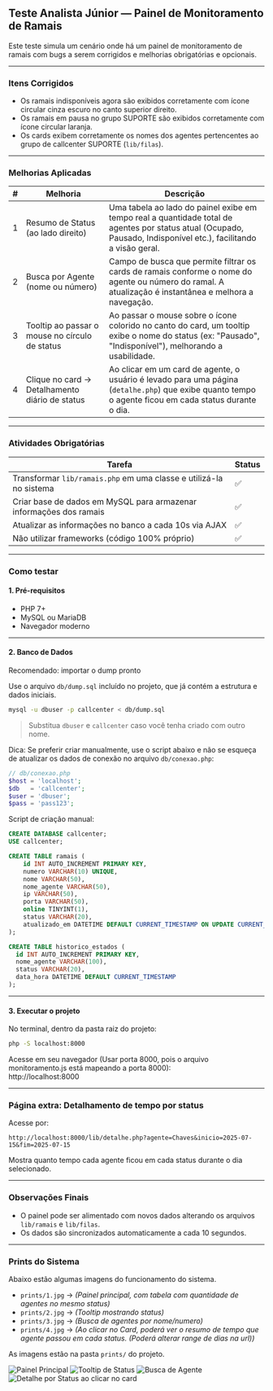 ## Teste Analista Júnior — Painel de Monitoramento de Ramais

Este teste simula um cenário onde há um painel de monitoramento de ramais com bugs a serem corrigidos e melhorias obrigatórias e opcionais.

---

### Itens Corrigidos

- Os ramais indisponíveis agora são exibidos corretamente com ícone circular cinza escuro no canto superior direito.
- Os ramais em pausa no grupo SUPORTE são exibidos corretamente com ícone circular laranja.
- Os cards exibem corretamente os nomes dos agentes pertencentes ao grupo de callcenter SUPORTE (`lib/filas`).

---

### Melhorias Aplicadas

| #  | Melhoria                                                                                 | Descrição                                                                                                                                                          |
|----|------------------------------------------------------------------------------------------|--------------------------------------------------------------------------------------------------------------------------------------------------------------------|
| 1  | Resumo de Status (ao lado direito)                                                       | Uma tabela ao lado do painel exibe em tempo real a quantidade total de agentes por status atual (Ocupado, Pausado, Indisponível etc.), facilitando a visão geral. |
| 2  | Busca por Agente (nome ou número)                                                        | Campo de busca que permite filtrar os cards de ramais conforme o nome do agente ou número do ramal. A atualização é instantânea e melhora a navegação.           |
| 3  | Tooltip ao passar o mouse no círculo de status                                           | Ao passar o mouse sobre o ícone colorido no canto do card, um tooltip exibe o nome do status (ex: "Pausado", "Indisponível"), melhorando a usabilidade.           |
| 4  | Clique no card → Detalhamento diário de status                                           | Ao clicar em um card de agente, o usuário é levado para uma página (`detalhe.php`) que exibe quanto tempo o agente ficou em cada status durante o dia.           |

---

### Atividades Obrigatórias

| Tarefa                                                                                         | Status |
|------------------------------------------------------------------------------------------------|--------|
| Transformar `lib/ramais.php` em uma classe e utilizá-la no sistema                            | ✅     |
| Criar base de dados em MySQL para armazenar informações dos ramais                            | ✅     |
| Atualizar as informações no banco a cada 10s via AJAX                                         | ✅     |
| Não utilizar frameworks (código 100% próprio)                                                 | ✅     |

---

### Como testar

#### 1. Pré-requisitos
- PHP 7+
- MySQL ou MariaDB
- Navegador moderno

---

#### 2. Banco de Dados

Recomendado: importar o dump pronto

Use o arquivo `db/dump.sql` incluído no projeto, que já contém a estrutura e dados iniciais.

```bash
mysql -u dbuser -p callcenter < db/dump.sql
```

> Substitua `dbuser` e `callcenter` caso você tenha criado com outro nome.

Dica:
Se preferir criar manualmente, use o script abaixo e não se esqueça de atualizar os dados de conexão no arquivo `db/conexao.php`:

```php
// db/conexao.php
$host = 'localhost';
$db   = 'callcenter';
$user = 'dbuser';
$pass = 'pass123';
```

Script de criação manual:

```sql
CREATE DATABASE callcenter;
USE callcenter;

CREATE TABLE ramais (
    id INT AUTO_INCREMENT PRIMARY KEY,
    numero VARCHAR(10) UNIQUE,
    nome VARCHAR(50),
    nome_agente VARCHAR(50),
    ip VARCHAR(50),
    porta VARCHAR(50),
    online TINYINT(1),
    status VARCHAR(20),
    atualizado_em DATETIME DEFAULT CURRENT_TIMESTAMP ON UPDATE CURRENT_TIMESTAMP
);

CREATE TABLE historico_estados (
  id INT AUTO_INCREMENT PRIMARY KEY,
  nome_agente VARCHAR(100),
  status VARCHAR(20),
  data_hora DATETIME DEFAULT CURRENT_TIMESTAMP
);
```

---

#### 3. Executar o projeto

No terminal, dentro da pasta raiz do projeto:

```bash
php -S localhost:8000
```

Acesse em seu navegador (Usar porta 8000, pois o arquivo monitoramento.js está mapeando a porta 8000):  
http://localhost:8000

---

### Página extra: Detalhamento de tempo por status

Acesse por:

```
http://localhost:8000/lib/detalhe.php?agente=Chaves&inicio=2025-07-15&fim=2025-07-15
```

Mostra quanto tempo cada agente ficou em cada status durante o dia selecionado.

---

### Observações Finais

- O painel pode ser alimentado com novos dados alterando os arquivos `lib/ramais` e `lib/filas`.
- Os dados são sincronizados automaticamente a cada 10 segundos.
---

### Prints do Sistema

Abaixo estão algumas imagens do funcionamento do sistema. 

- `prints/1.jpg` → *(Painel principal, com tabela com quantidade de agentes no mesmo status)*
- `prints/2.jpg` → *(Tooltip mostrando status)*
- `prints/3.jpg` → *(Busca de agentes por nome/numero)*
- `prints/4.jpg` → *(Ao clicar no Card, poderá ver o resumo de tempo que agente passou em cada status. (Poderá alterar range de dias na url))*

As imagens estão na pasta `prints/` do projeto.


![Painel Principal](prints/1.jpg)
![Tooltip de Status](prints/2.jpg)
![Busca de Agente](prints/3.jpg)
![Detalhe por Status ao clicar no card](prints/4.jpg)
